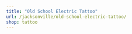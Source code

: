 ```yaml
---
title: "Old School Electric Tattoo"
url: /jacksonville/old-school-electric-tattoo/
shop: tattoo
---
```

